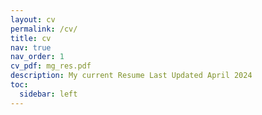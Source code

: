 ```yaml
---
layout: cv
permalink: /cv/
title: cv
nav: true
nav_order: 1
cv_pdf: mg_res.pdf
description: My current Resume Last Updated April 2024
toc:
  sidebar: left
---
```


